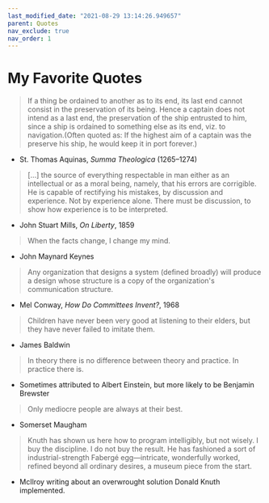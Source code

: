 ```yaml
---
last_modified_date: "2021-08-29 13:14:26.949657"
parent: Quotes
nav_exclude: true
nav_order: 1
---
```


# My Favorite Quotes

> If a thing be ordained to another as to its end, its last end cannot consist in the preservation of its being. Hence a captain does not intend as a last end, the preservation of the ship entrusted to him, since a ship is ordained to something else as its end, viz. to navigation.(Often quoted as: If the highest aim of a captain was the preserve his ship, he would keep it in port forever.)
- St. Thomas Aquinas, _Summa Theologica_ (1265–1274)

> [...] the source of everything respectable in man either as an intellectual or as a moral being, namely, that his errors are corrigible. He is capable of rectifying his mistakes, by discussion and experience. Not by experience alone. There must be discussion, to show how experience is to be interpreted.
- John Stuart Mills, _On Liberty_, 1859

> When the facts change, I change my mind.
- John Maynard Keynes

> Any organization that designs a system (defined broadly) will produce a design whose structure is a copy of the organization's communication structure.
- Mel Conway, _How Do Committees Invent?_, 1968

> Children have never been very good at listening to their elders, but they have never failed to imitate them.
- James Baldwin

> In theory there is no difference between theory and practice. In practice there is.
- Sometimes attributed to Albert Einstein, but more likely to be Benjamin Brewster

> Only mediocre people are always at their best.
- Somerset Maugham

> Knuth has shown us here how to program intelligibly, but not wisely. I buy the discipline. I do not buy the result. He has fashioned a sort of industrial-strength Fabergé egg—intricate, wonderfully worked, refined beyond all ordinary desires, a museum piece from the start.
- McIlroy writing about an overwrought solution Donald Knuth implemented.